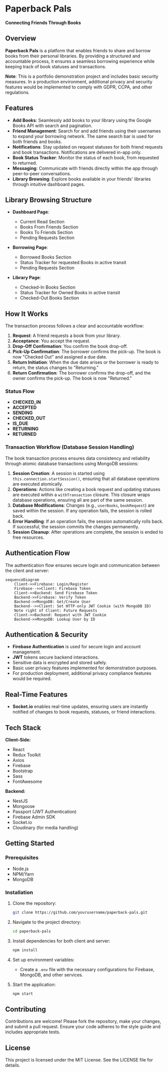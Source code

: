 # Paperback Pals

**Connecting Friends Through Books**

## Overview

**Paperback Pals** is a platform that enables friends to share and borrow books from their personal libraries. By providing a structured and accountable process, it ensures a seamless borrowing experience while keeping track of book statuses and transactions.

**Note**: This is a portfolio demonstration project and includes basic security measures. In a production environment, additional privacy and security features would be implemented to comply with GDPR, CCPA, and other regulations.

## Features

- **Add Books**: Seamlessly add books to your library using the Google Books API with search and pagination.
- **Friend Management**: Search for and add friends using their usernames to expand your borrowing network. The same search bar is used for both friends and books.
- **Notifications**: Stay updated on request statuses for both friend requests and book transactions. Notifications are delivered in-app only.
- **Book Status Tracker**: Monitor the status of each book, from requested to returned.
- **Messaging**: Communicate with friends directly within the app through peer-to-peer conversations.
- **Library Browsing**: Explore books available in your friends' libraries through intuitive dashboard pages.

## Library Browsing Structure

- **Dashboard Page**:
  - Current Read Section
  - Books From Friends Section
  - Books To Friends Section
  - Pending Requests Section

- **Borrowing Page**:
  - Borrowed Books Section
  - Status Tracker for requested Books in active transit
  - Pending Requests Section

- **Library Page**:
  - Checked-In Books Section
  - Status Tracker for Owned Books in active transit
  - Checked-Out Books Section

## How It Works

The transaction process follows a clear and accountable workflow:

1. **Request**: A friend requests a book from your library.
2. **Acceptance**: You accept the request.
3. **Drop-Off Confirmation**: You confirm the book drop-off.
4. **Pick-Up Confirmation**: The borrower confirms the pick-up. The book is now "Checked Out" and assigned a due date.
5. **Return Initiation**: When the due date arises or the borrower is ready to return, the status changes to "Returning."
6. **Return Confirmation**: The borrower confirms the drop-off, and the owner confirms the pick-up. The book is now "Returned."

### Status Flow
- **CHECKED_IN**
- **ACCEPTED**
- **SENDING**
- **CHECKED_OUT**
- **IS_DUE**
- **RETURNING**
- **RETURNED**

### Transaction Workflow (Database Session Handling)

The book transaction process ensures data consistency and reliability through atomic database transactions using MongoDB sessions:

1. **Session Creation**: A session is started using `this.connection.startSession()`, ensuring that all database operations are executed atomically.
2. **Operations**: Actions like creating a book request and updating statuses are executed within a `withTransaction` closure. This closure wraps database operations, ensuring all are part of the same session.
3. **Database Modifications**: Changes (e.g., `userBooks`, `bookRequest`) are saved within the session. If any operation fails, the session is rolled back.
4. **Error Handling**: If an operation fails, the session automatically rolls back. If successful, the session commits the changes permanently.
5. **Session Cleanup**: After operations are complete, the session is ended to free resources.

## Authentication Flow

The authentication flow ensures secure login and communication between the client and server:

```mermaid
sequenceDiagram
    Client->>Firebase: Login/Register
    Firebase-->>Client: Firebase Token
    Client->>Backend: Send Firebase Token
    Backend->>Firebase: Verify Token
    Backend->>MongoDB: Get/Create User
    Backend-->>Client: Set HTTP-only JWT Cookie (with MongoDB ID)
    Note right of Client: Future Requests
    Client->>Backend: Request with JWT Cookie
    Backend->>MongoDB: Lookup User by ID
```

## Authentication & Security

- **Firebase Authentication** is used for secure login and account management.
- **JWT** tokens secure backend interactions.
- Sensitive data is encrypted and stored safely.
- Basic user privacy features implemented for demonstration purposes.
- For production deployment, additional privacy compliance features would be required.

## Real-Time Features

- **Socket.io** enables real-time updates, ensuring users are instantly notified of changes to book requests, statuses, or friend interactions.

## Tech Stack

**Client-Side:**
- React
- Redux Toolkit
- Axios
- Firebase
- Bootstrap
- Sass
- FontAwesome

**Backend:**
- NestJS
- Mongoose
- Passport (JWT Authentication)
- Firebase Admin SDK
- Socket.io
- Cloudinary (for media handling)

## Getting Started

### Prerequisites
- Node.js
- NPM/Yarn
- MongoDB

### Installation
1. Clone the repository:
   ```bash
   git clone https://github.com/yourusername/paperback-pals.git
   ```
2. Navigate to the project directory:
   ```bash
   cd paperback-pals
   ```
3. Install dependencies for both client and server:
   ```bash
   npm install
   ```
4. Set up environment variables:
   - Create a `.env` file with the necessary configurations for Firebase, MongoDB, and other services.

5. Start the application:
   ```bash
   npm start
   ```

## Contributing

Contributions are welcome! Please fork the repository, make your changes, and submit a pull request. Ensure your code adheres to the style guide and includes appropriate tests.

## License

This project is licensed under the MIT License. See the LICENSE file for details.

